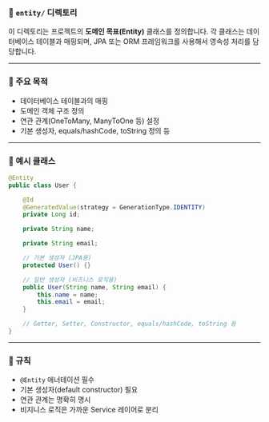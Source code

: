### 📁 `entity/` 디렉토리

이 디렉토리는 프로젝트의 **도메인 목표(Entity)** 클래스를 정의합니다.
각 클래스는 데이터베이스 테이블과 매핑되며, JPA 또는 ORM 프레임워크를 사용해서 영속성 처리를 담당합니다.

---

### 📌 주요 목적

* 데이터베이스 테이블과의 매핑
* 도메인 객체 구조 정의
* 연관 관계(OneToMany, ManyToOne 등) 설정
* 기본 생성자, equals/hashCode, toString 정의 등

---

### 📆 예시 클래스

```java
@Entity
public class User {

    @Id
    @GeneratedValue(strategy = GenerationType.IDENTITY)
    private Long id;

    private String name;

    private String email;

    // 기본 생성자 (JPA용)
    protected User() {}

    // 일반 생성자 (비즈니스 로직용)
    public User(String name, String email) {
        this.name = name;
        this.email = email;
    }

    // Getter, Setter, Constructor, equals/hashCode, toString 등
}
```

---

### 📙 규칙

* `@Entity` 애너테이션 필수
* 기본 생성자(default constructor) 필요
* 연관 관계는 명확히 명시
* 비지니스 로직은 가까운 Service 레이어로 분리
